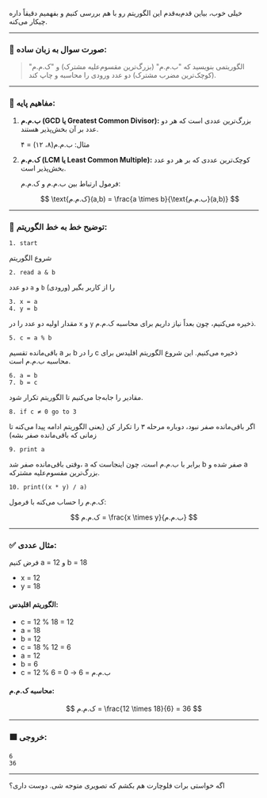 خیلی خوب، بیاین قدم‌به‌قدم این الگوریتم رو با هم بررسی کنیم و بفهمیم دقیقاً داره چیکار می‌کنه.

---

### 🔶 صورت سوال به زبان ساده:

> الگوریتمی بنویسید که "ب.م.م" (بزرگ‌ترین مقسوم‌علیه مشترک) و "ک.م.م" (کوچک‌ترین مضرب مشترک) دو عدد ورودی را محاسبه و چاپ کند.

---

### 🔷 مفاهیم پایه:

1. **ب.م.م (GCD یا Greatest Common Divisor):**
   بزرگ‌ترین عددی است که هر دو عدد بر آن بخش‌پذیر هستند.

   مثال:
   ب.م.م(۸، ۱۲) = ۴

2. **ک.م.م (LCM یا Least Common Multiple):**
   کوچک‌ترین عددی که بر هر دو عدد بخش‌پذیر است.

   فرمول ارتباط بین ب.م.م و ک.م.م:

   $$
   \text{ک.م.م}(a,b) = \frac{a \times b}{\text{ب.م.م}(a,b)}
   $$

---

### 🔶 توضیح خط به خط الگوریتم:

```
1. start
```

شروع الگوریتم

```
2. read a & b
```

دو عدد `a` و `b` را از کاربر بگیر (ورودی)

```
3. x = a
4. y = b
```

مقدار اولیه دو عدد را در `x` و `y` ذخیره می‌کنیم، چون بعداً نیاز داریم برای محاسبه ک.م.م.

```
5. c = a % b
```

باقی‌مانده تقسیم a بر b را در c ذخیره می‌کنیم. این شروع الگوریتم اقلیدس برای محاسبه ب.م.م است.

```
6. a = b
7. b = c
```

مقادیر را جابه‌جا می‌کنیم تا الگوریتم تکرار شود.

```
8. if c ≠ 0 go to 3
```

اگر باقی‌مانده صفر نبود، دوباره مرحله ۳ را تکرار کن (یعنی الگوریتم ادامه پیدا می‌کنه تا زمانی که باقی‌مانده صفر بشه)

```
9. print a
```

وقتی باقی‌مانده صفر شد، `a` برابر با ب.م.م است، چون اینجاست که b صفر شده و a بزرگ‌ترین مقسوم‌علیه مشترکه.

```
10. print((x * y) / a)
```

ک.م.م را حساب می‌کنه با فرمول:

$$
ک.م.م = \frac{x \times y}{ب.م.م}
$$

---

### ✅ مثال عددی:

فرض کنیم a = 12 و b = 18

* x = 12
* y = 18

#### الگوریتم اقلیدس:

* c = 12 % 18 = 12
* a = 18
* b = 12
* c = 18 % 12 = 6
* a = 12
* b = 6
* c = 12 % 6 = 0
  → ب.م.م = 6

#### محاسبه ک.م.م:

$$
ک.م.م = \frac{12 \times 18}{6} = 36
$$

---

### 🟩 خروجی:

```
6
36
```

---

اگه خواستی برات فلوچارت هم بکشم که تصویری متوجه شی. دوست داری؟
